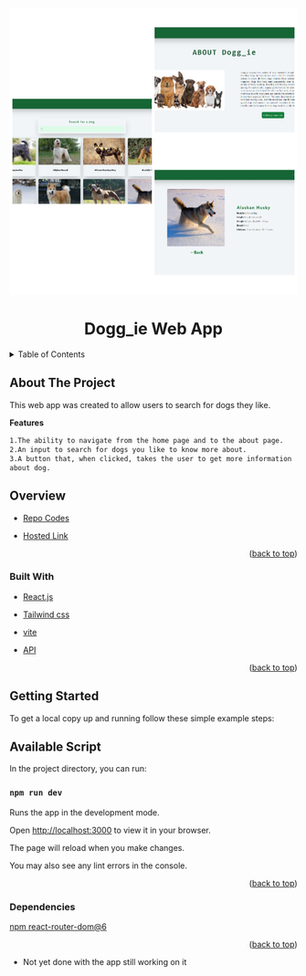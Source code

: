 <div id="top"></div>
<div align="center">
    <img src="./src/assets/dog.png">
</div>
<h1  align="center" >Dogg_ie Web App</h1>
<!-- TABLE OF CONTENTS -->
<details>
  <summary>Table of Contents</summary>
  <ol>
    <li>
      <a href="#about-the-project">About The Project</a>
        <ul>
            <li><a href="#overview">Overview</a></li>
            <li><a href="#built-with">Built With</a></li>
            <li><a href="#getting-started">Getting Started</a></li>
            <li><a href="#available-script">Available Script</a></li>
            <li><a href="#dependencies">Dependencies</a></li>
        </ul>
    </li>      
  </ol>
</details>


## About The Project

This web app was created to allow users to search for dogs they like.

**Features**


```
1.The ability to navigate from the home page and to the about page.
2.An input to search for dogs you like to know more about.
3.A button that, when clicked, takes the user to get more information about dog.
```

## Overview

* [Repo Codes](https://github.com/ijayhub/dog-web-app)

* [Hosted Link](https://dog-web-app.netlify.app/)


<p align="right">(<a href="#top">back to top</a>)</p>

### Built With

* [React.js](https://reactjs.org/)

* [Tailwind css](https://tailwindcss.com/)

* [vite](https://vitejs.dev/guide/#scaffolding-your-first-vite-project)

* [API](https://thedogapi.com/)




<p align="right">(<a href="#top">back to top</a>)</p>

## Getting Started


To get a local copy up and running follow these simple example steps:
## Available Script

In the project directory, you can run:

 ### `npm run dev`

Runs the app in the development mode.

Open [http://localhost:3000](http://localhost:3000) to view it in your browser.

The page will reload when you make changes.

You may also see any lint errors in the console.

<p align="right">(<a href="#top">back to top</a>)</p>

### Dependencies
[npm react-router-dom@6](https://reactrouter.com/docs/en/v6/getting-started/installation)

<p align="right">(<a href="#top">back to top</a>)</p>

 - Not yet done with the app still working on it


